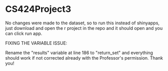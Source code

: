 # CS424Project3

No changes were made to the dataset, so to run this instead of shinyapps, just download and open the r project in the repo and it should open and you can click run app.


FIXING THE VARIABLE ISSUE:

Rename the "results" variable at line 186 to "return_set" and everything should work if not corrected already with the Professor's permission. Thank you!


